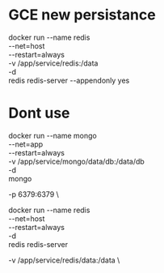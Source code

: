# GCE new persistance
docker run --name redis \
  --net=host \
  --restart=always \
  -v /app/service/redis:/data \
  -d \
  redis redis-server --appendonly yes

# Dont use
  docker run --name mongo \
  --net=app \
  --restart=always \
  -v /app/service/mongo/data/db:/data/db \
  -d \
  mongo

  -p 6379:6379 \

  docker run --name redis \
  --net=host \
  --restart=always \
  -d \
  redis redis-server


  -v /app/service/redis/data:/data \
